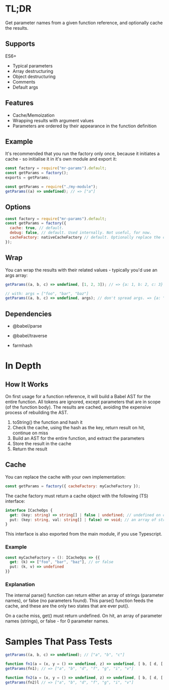 # TL;DR

Get parameter names from a given function reference, and optionally cache the results.

## Supports
ES6+

* Typical parameters
* Array destructuring
* Object destructuring
* Comments
* Default args

## Features

* Cache/Memoization
* Wrapping results with argument values
* Parameters are ordered by their appearance in the function definition

## Example

It's recommended that you run the factory only once, because it initiates a cache - so initialise it in it's own module and export it:

```js
const factory = require("mr-params").default;
const getParams = factory();
exports = getParams;
```

```js
const getParams = require("./my-module");
getParams((a) => undefined); // => ["a"]
```

## Options

```js
const factory = require("mr-params").default;
const getParams = factory({
  cache: true, // default.
  debug: false, // default. Used internally. Not useful, for now.
  cacheFactory: nativeCacheFactory // default. Optionally replace the caching mechanism
});
```

## Wrap
You can wrap the results with their related values - typically you'd use an args array:

```js
getParams((a, b, c) => undefined, [1, 2, 3]); // => {a: 1, b: 2, c: 3}

// with: args = ["foo", "bar", "baz"]
getParams((a, b, c) => undefined, args); // don't spread args. => {a: "foo", b: "bar", c: "baz"}
```

## Dependencies

* @babel/parse

* @babel/traverse

* farmhash


# In Depth

## How It Works
On first usage for a function reference, it will build a Babel AST for the entire function. All tokens are ignored, except parameters that are in scope (of the function body). The results are cached, avoiding the expensive process of rebuilding the AST.

1. toString() the function and hash it
1. Check the cache, using the hash as the key, return result on hit, continue on miss
1. Build an AST for the entire function, and extract the parameters
1. Store the result in the cache
1. Return the result

## Cache
You can replace the cache with your own implementation:

```js
const getParams = factory({ cacheFactory: myCacheFactory });
```

The cache factory must return a cache object with the following (TS) interface:

```typescript
interface ICacheOps {
  get: (key: string) => string[] | false | undefined; // undefined on cache miss.
  put: (key: string, val: string[] | false) => void; // an array of strings, or false
}
```

This interface is also exported from the main module, if you use Typescript.

### Example

```typescript
const myCacheFactory = (): ICacheOps => {{
  get: (k) => ["foo", "bar", "baz"], // or false
  put: (k, v) => undefined
}}
```

### Explanation
The internal parse() function can return either an array of strings (parameter names), or false (no parameters found). This parse() function feeds the cache, and these are the only two states that are ever put().

On a cache miss, get() must return undefined. On hit, an array of parameter names (strings), or false - for 0 parameter names.

# Samples That Pass Tests

```js
getParams((a, b, c) => undefined); // ["a", "b", "c"]

function fn1(a = (x, y = () => undefined, z) => undefined, [ b, [ d, [ f, [ g ] ] ] ], { c: { e: { h: { i } } } }, v) {};
getParams(fn1); // => ["a", "b", "d", "f", "g", "i", "v"]

function fn2(a = (x, y = () => undefined, z) => undefined, [ b, [ d, [ f = 2, [ g = 1 ] = [] ] = [] ] ], { c: { e: { h: { i = 3 } = {} } } }, v) {};
getParams(fn2)l // => ["a", "b", "d", "f", "g", "i", "v"]
```

